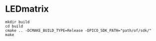# LEDmatrix

```
mkdir build
cd build
cmake .. -DCMAKE_BUILD_TYPE=Release -DPICO_SDK_PATH="path/of/sdk/"
make
```